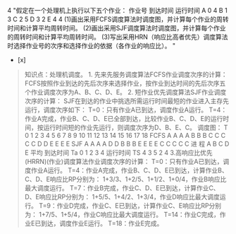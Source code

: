 4
"假定在一个处理机上执行以下五个作业： 作业号 到达时间 运行时间 A 0 4 B 1 3 C 2 5 D 3 2 E 4 4
(1)画出采用FCFS调度算法时调度图，并计算每个作业的周转时间和计算平均周转时间。
(2)画出采用SJF调度算法时调度图，并计算每个作业的周转时间和计算平均周转时间。
(3)写出采用HRN（响应比高者优先）调度算法时选择作业号的次序和选择作业的依据（各作业的响应比）。 "
- [x]  

> 知识点：处理机调度。
> 1\. 先来先服务调度算法FCFS作业调度次序的计算：
> FCFS按照作业到达的先后次序来选择作业，按作业到达时间的先后次序五个作业调度次序为A、B、C、D、E。 2\.
> 短作业优先调度算法SJF作业调度次序的计算： SJF在到达的作业中挑选所需运行时间最短的作业进入主存先运行，调度次序如下：
> T=0：只有作业A已到达，调度作业A运行。
> T=4：作业A完成，作业B、C、D、E已全部到达，比较作业B、C、D、E的运行时间，按运行时间短的作业先运行，则调度次序为D、B、E、C。 调度图： T 0
> 1 2 3 4 5 6 7 8 9 10 11 12 13 14 15 16 17 18 FCFS A A A A B B B C C C C C D D
> E E E E SJF A A A A D D B B B E E E E C C C C C 进 程 A B C D E 平均 到达时间 Ta 0 1 2
> 3 4 运行时间 TS 4 3 5 2 4 3.高响应比优先(HRRN)(作业)调度算法作业调度次序的计算： T=0：只有作业A已到达，调度作业A运行。
> T=4：作业A完成，作业B、C、D、E已到达，计算作业B、C、D、E响应比RP分别为：
> 1+3/3、1+2/5、1+1/2、1+0/4，作业B响应比最大调度运行。 T=7：作业B完成，作业C、D、E已到达，计算作业C、D、E响应比RP分别为：
> 1+5/5、1+4/2、1+3/4，作业D响应比最大调度运行。 T=9：作业D完成，作业C、E已到达，计算作业C、E响应比RP分别为：
> 1+7/5、1+5/4，作业C响应比最大调度运行。 T=14：作业C完成，作业E已到达，调度作业E运行。 T=18：作业E完成。
